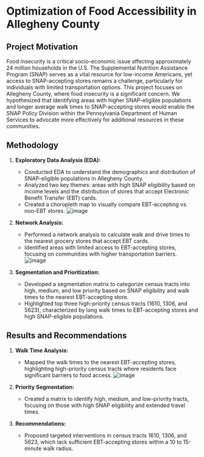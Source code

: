 # Optimization of Food Accessibility in Allegheny County
## Project Motivation

Food insecurity is a critical socio-economic issue affecting approximately 24 million households in the U.S. The Supplemental Nutrition Assistance Program (SNAP) serves as a vital resource for low-income Americans, yet access to SNAP-accepting stores remains a challenge, particularly for individuals with limited transportation options. This project focuses on Allegheny County, where food insecurity is a significant concern. We hypothesized that identifying areas with higher SNAP-eligible populations and longer average walk times to SNAP-accepting stores would enable the SNAP Policy Division within the Pennsylvania Department of Human Services to advocate more effectively for additional resources in these communities.

## Methodology
1. **Exploratory Data Analysis (EDA):**
   - Conducted EDA to understand the demographics and distribution of SNAP-eligible populations in Allegheny County.
   - Analyzed two key themes: areas with high SNAP eligibility based on income levels and the distribution of stores that accept Electronic Benefit Transfer (EBT) cards.
   - Created a choropleth map to visually compare EBT-accepting vs. non-EBT stores.
![image](https://github.com/user-attachments/assets/40856b85-3336-42d2-8582-b5ba418e9a8b)


2. **Network Analysis:**
   - Performed a network analysis to calculate walk and drive times to the nearest grocery stores that accept EBT cards.
   - Identified areas with limited access to EBT-accepting stores, focusing on communities with higher transportation barriers.
![image](https://github.com/user-attachments/assets/c33a4356-c382-4163-8e67-61bdcd4e36ee)

3. **Segmentation and Prioritization:**
   - Developed a segmentation matrix to categorize census tracts into high, medium, and low priority based on SNAP eligibility and walk times to the nearest EBT-accepting store.
   - Highlighted top three high-priority census tracts (1610, 1306, and 5623), characterized by long walk times to EBT-accepting stores and high SNAP-eligible populations.

## Results and Recommendations
1. **Walk Time Analysis:**
   - Mapped the walk times to the nearest EBT-accepting stores, highlighting high-priority census tracts where residents face significant barriers to food access.
![image](https://github.com/user-attachments/assets/cf9dfc36-9886-4a11-b306-5fdf406db93f)

   
2. **Priority Segmentation:**
   - Created a matrix to identify high, medium, and low-priority tracts, focusing on those with high SNAP eligibility and extended travel times.

3. **Recommendations:**
   - Proposed targeted interventions in census tracts 1610, 1306, and 5623, which lack sufficient EBT-accepting stores within a 10 to 15-minute walk radius.
